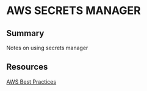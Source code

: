 # AWS SECRETS MANAGER

## Summary

Notes on using secrets manager

## Resources

[AWS Best Practices](https://docs.aws.amazon.com/secretsmanager/latest/userguide/best-practices.html?icmp=docs_asm_console)
